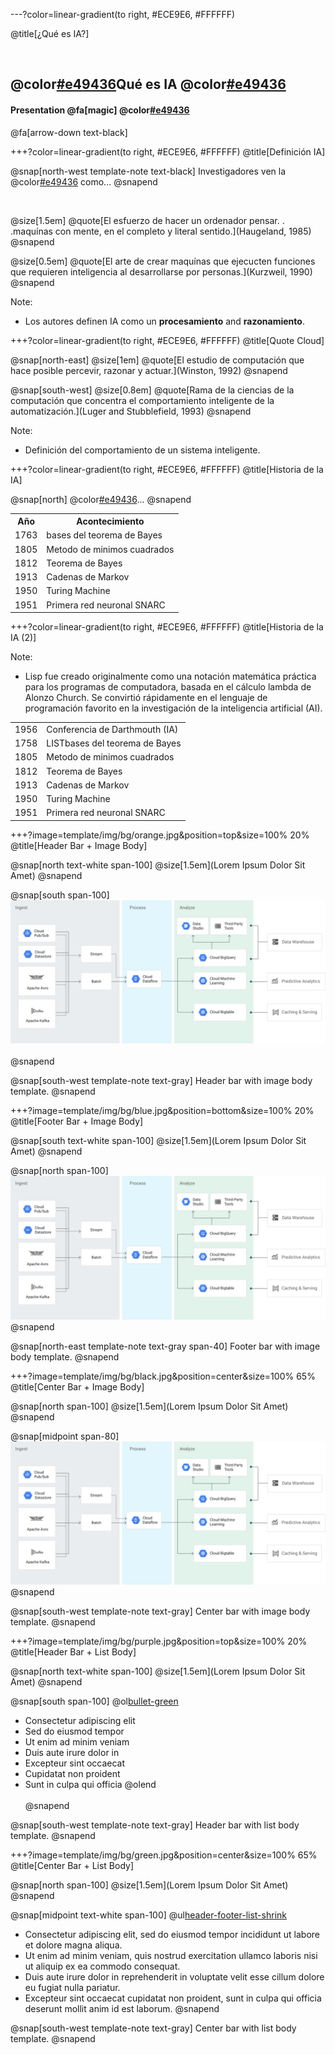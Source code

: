 ---?color=linear-gradient(to right, #ECE9E6, #FFFFFF)

@title[¿Qué es IA?]

<br>

## @color[#e49436](¿)Qué es IA @color[#e49436](?)
#### Presentation @fa[magic] @color[#e49436](Magic)

@fa[arrow-down text-black]

+++?color=linear-gradient(to right, #ECE9E6, #FFFFFF)
@title[Definición IA]

@snap[north-west template-note text-black]
Investigadores ven la @color[#e49436](IA) como...
@snapend

<br>


@size[1.5em]
@quote[El esfuerzo de hacer un ordenador pensar. . .maquínas con mente, en el completo y literal sentido.](Haugeland, 1985)
@snapend

@size[0.5em]
@quote[El arte de crear maquínas que ejecucten funciones que requieren inteligencia al desarrollarse por personas.](Kurzweil, 1990)
@snapend

Note:

- Los autores definen IA como un **procesamiento** and **razonamiento**.


+++?color=linear-gradient(to right, #ECE9E6, #FFFFFF)
@title[Quote Cloud]


@snap[north-east]
@size[1em]
@quote[El estudio de computación que hace posible percevir, razonar y actuar.](Winston, 1992)
@snapend

@snap[south-west]
@size[0.8em]
@quote[Rama de la ciencias de la computación que concentra el comportamiento inteligente de la automatización.](Luger  and Stubblefield, 1993)
@snapend

Note:

- Definición del comportamiento de un sistema inteligente.


+++?color=linear-gradient(to right, #ECE9E6, #FFFFFF)
@title[Historia de la IA]


@snap[north]
@color[#e49436](Historia)...
@snapend

<table>
  <tr>
    <th>Año</th>
    <th>Acontecimiento</th>
  </tr>
  <tr>
    <td>1763</td>
    <td>bases del teorema de Bayes</td>
  </tr>
  <tr class="fragment">
    <td>1805</td>
    <td>Metodo de minimos cuadrados</td>
  </tr>
  <tr class="fragment">
    <td>1812</td>
    <td>Teorema de Bayes</td>
  </tr>
  <tr class="fragment">
    <td>1913</td>
    <td>Cadenas de Markov</td>
  </tr>
  <tr class="fragment">
    <td>1950</td>
    <td>Turing Machine</td>
  </tr>
  <tr class="fragment">
    <td>1951</td>
    <td>Primera red neuronal SNARC</td>
</table>

+++?color=linear-gradient(to right, #ECE9E6, #FFFFFF)
@title[Historia de la IA (2)]

Note:

- Lisp fue creado originalmente como una notación matemática práctica para los programas de computadora, basada en el cálculo lambda de Alonzo Church. Se convirtió rápidamente en el lenguaje de programación favorito en la investigación de la inteligencia artificial (AI).

<table>
  <tr>
  <td>1956</td>
  <td>Conferencia de Darthmouth (IA)</td>
  </tr>
  <tr>
    <td>1758</td>
    <td>LISTbases del teorema de Bayes</td>
  </tr>
  <tr class="fragment">
    <td>1805</td>
    <td>Metodo de minimos cuadrados</td>
  </tr>
  <tr class="fragment">
    <td>1812</td>
    <td>Teorema de Bayes</td>
  </tr>
  <tr class="fragment">
    <td>1913</td>
    <td>Cadenas de Markov</td>
  </tr>
  <tr class="fragment">
    <td>1950</td>
    <td>Turing Machine</td>
  </tr>
  <tr class="fragment">
    <td>1951</td>
    <td>Primera red neuronal SNARC</td>
  </tr>
</table>


+++?image=template/img/bg/orange.jpg&position=top&size=100% 20%
@title[Header Bar + Image Body]

@snap[north text-white span-100]
@size[1.5em](Lorem Ipsum Dolor Sit Amet)
@snapend

@snap[south span-100]
![DATAFLOW](template/img/dataflow.png)
<br><br>
@snapend

@snap[south-west template-note text-gray]
Header bar with image body template.
@snapend


+++?image=template/img/bg/blue.jpg&position=bottom&size=100% 20%
@title[Footer Bar + Image Body]

@snap[south text-white span-100]
@size[1.5em](Lorem Ipsum Dolor Sit Amet)
@snapend

@snap[north span-100]
<br>
![DATAFLOW](template/img/dataflow.png)
@snapend

@snap[north-east template-note text-gray span-40]
Footer bar with image body template.
@snapend


+++?image=template/img/bg/black.jpg&position=center&size=100% 65%
@title[Center Bar + Image Body]

@snap[north span-100]
@size[1.5em](Lorem Ipsum Dolor Sit Amet)
@snapend

@snap[midpoint span-80]
![DATAFLOW](template/img/dataflow.png)
@snapend

@snap[south-west template-note text-gray]
Center bar with image body template.
@snapend


+++?image=template/img/bg/purple.jpg&position=top&size=100% 20%
@title[Header Bar + List Body]

@snap[north text-white span-100]
@size[1.5em](Lorem Ipsum Dolor Sit Amet)
@snapend

@snap[south span-100]
@ol[bullet-green](false)
- Consectetur adipiscing elit
- Sed do eiusmod tempor
- Ut enim ad minim veniam
- Duis aute irure dolor in
- Excepteur sint occaecat
- Cupidatat non proident
- Sunt in culpa qui officia
@olend
<br><br>
@snapend

@snap[south-west template-note text-gray]
Header bar with list body template.
@snapend


+++?image=template/img/bg/green.jpg&position=center&size=100% 65%
@title[Center Bar + List Body]

@snap[north span-100]
@size[1.5em](Lorem Ipsum Dolor Sit Amet)
@snapend

@snap[midpoint text-white span-100]
@ul[header-footer-list-shrink](false)
- Consectetur adipiscing elit, sed do eiusmod tempor incididunt ut labore et dolore magna aliqua.
- Ut enim ad minim veniam, quis nostrud exercitation ullamco laboris nisi ut aliquip ex ea commodo consequat.
- Duis aute irure dolor in reprehenderit in voluptate velit esse cillum dolore eu fugiat nulla pariatur.
- Excepteur sint occaecat cupidatat non proident, sunt in culpa qui officia deserunt mollit anim id est laborum.
@snapend

@snap[south-west template-note text-gray]
Center bar with list body template.
@snapend
